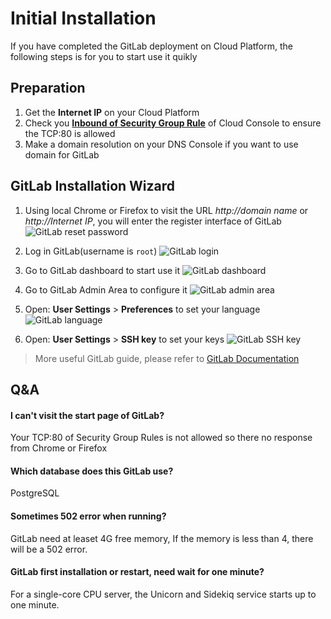 # Initial Installation

If you have completed the GitLab deployment on Cloud Platform, the following steps is for you to start use it quikly

## Preparation

1. Get the **Internet IP** on your Cloud Platform
2. Check you **[Inbound of Security Group Rule](https://support.websoft9.com/docs/faq/tech-instance.html)** of Cloud Console to ensure the TCP:80 is allowed
3. Make a domain resolution on your DNS Console if you want to use domain for GitLab

## GitLab Installation Wizard

1. Using local Chrome or Firefox to visit the URL *http://domain name* or *http://Internet IP*, you will enter the register interface of GitLab
  ![GitLab reset password](https://libs.websoft9.com/Websoft9/DocsPicture/zh/gitlab/gitlab-createpw-websoft9.png)

2. Log in GitLab(username is `root`) 
   ![GitLab login](https://libs.websoft9.com/Websoft9/DocsPicture/zh/gitlab/gitlab-login-websoft9.png)

3. Go to GitLab dashboard to start use it 
   ![GitLab dashboard](https://libs.websoft9.com/Websoft9/DocsPicture/zh/gitlab/gitlab-backend-websoft9.png)

4. Go to GitLab Admin Area to configure it
   ![GitLab admin area](https://libs.websoft9.com/Websoft9/DocsPicture/en/gitlab/gitlab-adminpanel-websoft9.png)

5. Open: **User Settings** > **Preferences** to set your language
   ![GitLab language](https://libs.websoft9.com/Websoft9/DocsPicture/en/gitlab/gitlab-setlanguage-websoft9.png)

6.  Open: **User Settings** > **SSH key** to set your keys
   ![GitLab SSH key](https://libs.websoft9.com/Websoft9/DocsPicture/en/gitlab/gitlab-sshkey-websoft9.png)

> More useful GitLab guide, please refer to [GitLab Documentation](https://docs.gitlab.com/omnibus/README.html)

## Q&A

#### I can't visit the start page of GitLab?

Your TCP:80 of Security Group Rules is not allowed so there no response from Chrome or Firefox

#### Which database does this GitLab use?

PostgreSQL

#### Sometimes 502 error when running?

GitLab need at leaset 4G free memory, If the memory is less than 4, there will be a 502 error.

#### GitLab first installation or restart, need wait for one minute?

For a single-core CPU server, the Unicorn and Sidekiq service starts up to one minute.